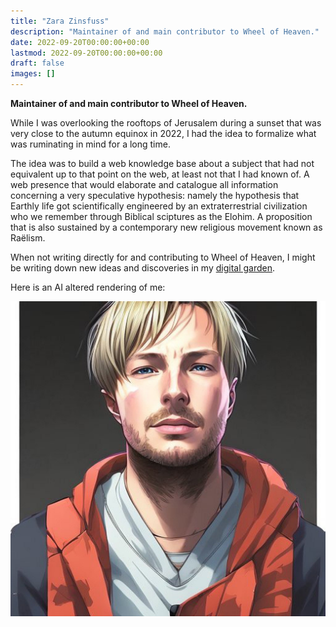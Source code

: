 ```yaml
---
title: "Zara Zinsfuss"
description: "Maintainer of and main contributor to Wheel of Heaven."
date: 2022-09-20T00:00:00+00:00
lastmod: 2022-09-20T00:00:00+00:00
draft: false
images: []
---
```


**Maintainer of and main contributor to Wheel of Heaven.**

While I was overlooking the rooftops of Jerusalem during a sunset that was very close to the autumn equinox in 2022, I had the idea to formalize what was ruminating in mind for a long time.

The idea was to build a web knowledge base about a subject that had not equivalent up to that point on the web, at least not that I had known of. A web presence that would elaborate and catalogue all information concerning a very speculative hypothesis: namely the hypothesis that Earthly life got scientifically engineered by an extraterrestrial civilization who we remember through Biblical sciptures as the Elohim. A proposition that is also sustained by a contemporary new religious movement known as Raëlism.

When not writing directly for and contributing to Wheel of Heaven, I might be writing down new ideas and discoveries in my [digital garden](https://zarazinsfuss.github.io/quartz/).

Here is an AI altered rendering of me:

![Image](images/zara_san.jpg "zara-san")
